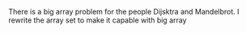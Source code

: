 There is a big array problem for the people Dijsktra and Mandelbrot. 
I rewrite the array set to make it capable with big array
